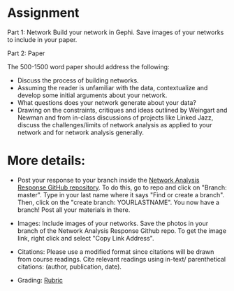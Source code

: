 # Assignment 

Part 1: Network
Build your network in Gephi. Save images of your networks to include in your paper. 


Part 2: Paper

The 500-1500 word paper should address the following:

- Discuss the process of building networks.
- Assuming the reader is unfamiliar with the data, contextualize and develop some initial arguments about your network. 
- What questions does your network generate about your data?
- Drawing on the constraints, critiques and ideas outlined by Weingart and Newman and from in-class discussions of projects like Linked Jazz,
discuss the challenges/limits of network analysis as applied to your network and for network analysis generally.  

# More details:

- Post your response to your branch inside the [ Network Analysis Response GitHub repository](https://github.com/introdh2016/response3_network). 
To do this, go to repo and click on "Branch: master". Type in your last name where it says "Find or create a branch". Then, click on the "create branch: YOURLASTNAME". You now have a branch! Post all your materials in there.

- Images: Include images of your networks. Save the photos in your branch of the Network Analysis Response Github repo. To get the image link, right click and select "Copy Link Address".  

- Citations: Please use a modified  format since citations will be drawn from course readings. Cite relevant readings using in-text/ parenthetical citations: (author, publication, date).

- Grading: [Rubric](https://github.com/introdh2016/response2_spatial/blob/master/rubric.pdf)



